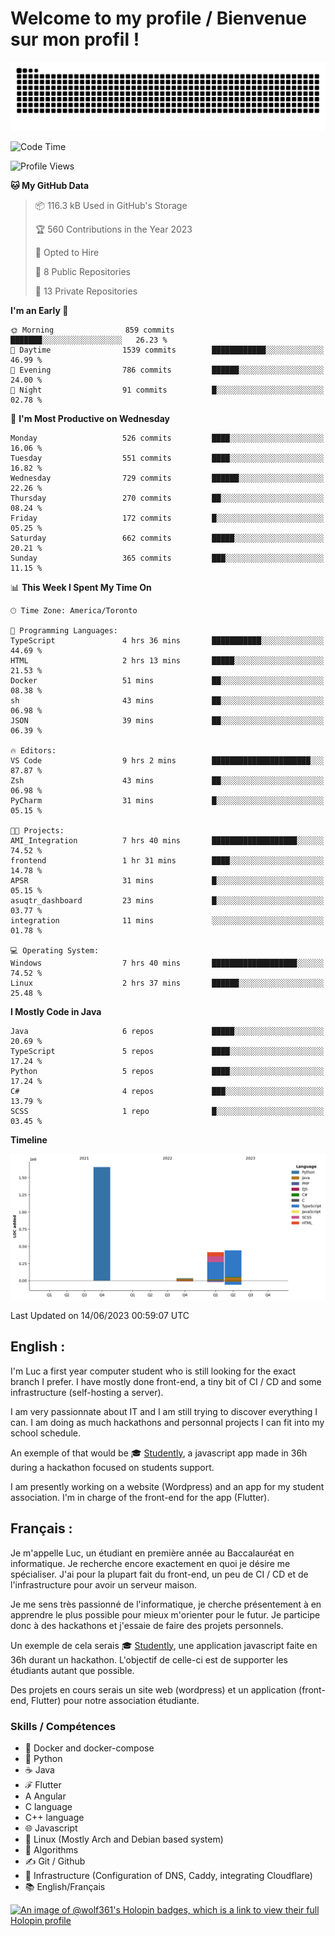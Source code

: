 # Welcome to my profile / Bienvenue sur mon profil !

![snake gif](https://github.com/wolf-361/wolf-361/blob/output/github-contribution-grid-snake.svg)

<!--START_SECTION:waka-->
![Code Time](http://img.shields.io/badge/Code%20Time-183%20hrs%2013%20mins-blue)

![Profile Views](http://img.shields.io/badge/Profile%20Views-0-blue)

**🐱 My GitHub Data** 

> 📦 116.3 kB Used in GitHub's Storage 
 > 
> 🏆 560 Contributions in the Year 2023
 > 
> 💼 Opted to Hire
 > 
> 📜 8 Public Repositories 
 > 
> 🔑 13 Private Repositories 
 > 
**I'm an Early 🐤** 

```text
🌞 Morning                859 commits         ███████░░░░░░░░░░░░░░░░░░   26.23 % 
🌆 Daytime                1539 commits        ████████████░░░░░░░░░░░░░   46.99 % 
🌃 Evening                786 commits         ██████░░░░░░░░░░░░░░░░░░░   24.00 % 
🌙 Night                  91 commits          █░░░░░░░░░░░░░░░░░░░░░░░░   02.78 % 
```
📅 **I'm Most Productive on Wednesday** 

```text
Monday                   526 commits         ████░░░░░░░░░░░░░░░░░░░░░   16.06 % 
Tuesday                  551 commits         ████░░░░░░░░░░░░░░░░░░░░░   16.82 % 
Wednesday                729 commits         ██████░░░░░░░░░░░░░░░░░░░   22.26 % 
Thursday                 270 commits         ██░░░░░░░░░░░░░░░░░░░░░░░   08.24 % 
Friday                   172 commits         █░░░░░░░░░░░░░░░░░░░░░░░░   05.25 % 
Saturday                 662 commits         █████░░░░░░░░░░░░░░░░░░░░   20.21 % 
Sunday                   365 commits         ███░░░░░░░░░░░░░░░░░░░░░░   11.15 % 
```


📊 **This Week I Spent My Time On** 

```text
🕑︎ Time Zone: America/Toronto

💬 Programming Languages: 
TypeScript               4 hrs 36 mins       ███████████░░░░░░░░░░░░░░   44.69 % 
HTML                     2 hrs 13 mins       █████░░░░░░░░░░░░░░░░░░░░   21.53 % 
Docker                   51 mins             ██░░░░░░░░░░░░░░░░░░░░░░░   08.38 % 
sh                       43 mins             ██░░░░░░░░░░░░░░░░░░░░░░░   06.98 % 
JSON                     39 mins             ██░░░░░░░░░░░░░░░░░░░░░░░   06.39 % 

🔥 Editors: 
VS Code                  9 hrs 2 mins        ██████████████████████░░░   87.87 % 
Zsh                      43 mins             ██░░░░░░░░░░░░░░░░░░░░░░░   06.98 % 
PyCharm                  31 mins             █░░░░░░░░░░░░░░░░░░░░░░░░   05.15 % 

🐱‍💻 Projects: 
AMI_Integration          7 hrs 40 mins       ███████████████████░░░░░░   74.52 % 
frontend                 1 hr 31 mins        ████░░░░░░░░░░░░░░░░░░░░░   14.78 % 
APSR                     31 mins             █░░░░░░░░░░░░░░░░░░░░░░░░   05.15 % 
asuqtr_dashboard         23 mins             █░░░░░░░░░░░░░░░░░░░░░░░░   03.77 % 
integration              11 mins             ░░░░░░░░░░░░░░░░░░░░░░░░░   01.78 % 

💻 Operating System: 
Windows                  7 hrs 40 mins       ███████████████████░░░░░░   74.52 % 
Linux                    2 hrs 37 mins       ██████░░░░░░░░░░░░░░░░░░░   25.48 % 
```

**I Mostly Code in Java** 

```text
Java                     6 repos             █████░░░░░░░░░░░░░░░░░░░░   20.69 % 
TypeScript               5 repos             ████░░░░░░░░░░░░░░░░░░░░░   17.24 % 
Python                   5 repos             ████░░░░░░░░░░░░░░░░░░░░░   17.24 % 
C#                       4 repos             ███░░░░░░░░░░░░░░░░░░░░░░   13.79 % 
SCSS                     1 repo              █░░░░░░░░░░░░░░░░░░░░░░░░   03.45 % 
```



**Timeline**

![Lines of Code chart](https://raw.githubusercontent.com/wolf-361/wolf-361/main/assets/bar_graph.png)


 Last Updated on 14/06/2023 00:59:07 UTC
<!--END_SECTION:waka-->

## English : 

I'm Luc a first year computer student who is still looking for the exact branch I prefer. I have mostly done front-end, a tiny bit of CI / CD and some infrastructure (self-hosting a server).

I am very passionnate about IT and I am still trying to discover everything I can. I am doing as much hackathons and personnal projects I can fit into my school schedule.

An exemple of that would be 🎓 [Studently](https://github.com/wolf-361/Studently-CodeJam12), a javascript app made in 36h during a hackathon focused on students support.

I am presently working on a website (Wordpress) and an app for my student association. I'm in charge of the front-end for the app (Flutter).

## Français :

Je m'appelle Luc, un étudiant en première année au Baccalauréat en informatique. Je recherche encore exactement en quoi je désire me spécialiser. J'ai pour la plupart fait du front-end, un peu de CI / CD et de l'infrastructure pour avoir un serveur maison.

Je me sens très passionné de l'informatique, je cherche présentement à en apprendre le plus possible pour mieux m'orienter pour le futur. Je participe donc à des hackathons et j'essaie de faire des projets personnels.

Un exemple de cela serais 🎓 [Studently](https://github.com/wolf-361/Studently-CodeJam12), une application javascript faite en 36h durant un hackathon. L'objectif de celle-ci est de supporter les étudiants autant que possible.

Des projets en cours serais un site web (wordpress) et un application (front-end, Flutter) pour notre association étudiante.

###  Skills / Compétences

* 🐋 Docker and docker-compose
* 🐍 Python
* ☕ Java
* ℱ Flutter
* A Angular
* C language
* C++ language
* 🌐 Javascript
* 🐧 Linux (Mostly Arch and Debian based system)
* 🧩 Algorithms
* ✍️ Git / Github
* 📜 Infrastructure (Configuration of DNS, Caddy, integrating Cloudflare)
* 📚 English/Français

[![An image of @wolf361's Holopin badges, which is a link to view their full Holopin profile](https://holopin.me/wolf361)](https://holopin.io/@wolf361)


